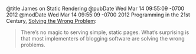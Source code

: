 @title James on Static Rendering
@pubDate Wed Mar 14 09:55:09 -0700 2012
@modDate Wed Mar 14 09:55:09 -0700 2012
Programming in the 21st Century, <a href="http://prog21.dadgum.com/130.html">Solving the Wrong Problem</a>:

>There’s no magic to serving simple, static pages. What’s surprising is that most implementers of blogging software are solving the wrong problems. 
